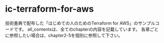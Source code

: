 # ic-terraform-for-aws
技術書典で配布した「はじめての人のためのTerraform for AWS」のサンプルコードです。
all_contentsは、全てのchapterの内容を記載しています。
各章ごとに参照したい場合は、chapter2-5を個別に参照して下さい。
